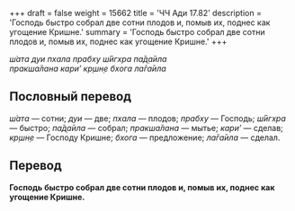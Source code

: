 +++
draft = false
weight = 15662
title = 'ЧЧ Ади 17.82'
description = 'Господь быстро собрал две сотни плодов и, помыв их, поднес как угощение Кришне.'
summary = 'Господь быстро собрал две сотни плодов и, помыв их, поднес как угощение Кришне.'
+++

_ш́ата дуи пхала прабху ш́ӣгхра па̄д̣а̄ила  
пракша̄лана кари’ кр̣шн̣е бхога ла̄га̄ила_

## Пословный перевод

_ш́ата_ — сотни; _дуи_ — две; _пхала_ — плодов; _прабху_ — Господь; _ш́ӣгхра_ — быстро; _па̄д̣а̄ила_ — собрал; _пракша̄лана_ — мытье; _кари’_ — сделав; _кр̣шн̣е_ — Господу Кришне; _бхога_ — предложение; _ла̄га̄ила_ — сделал.

## Перевод

**Господь быстро собрал две сотни плодов и, помыв их, поднес как угощение Кришне.**
